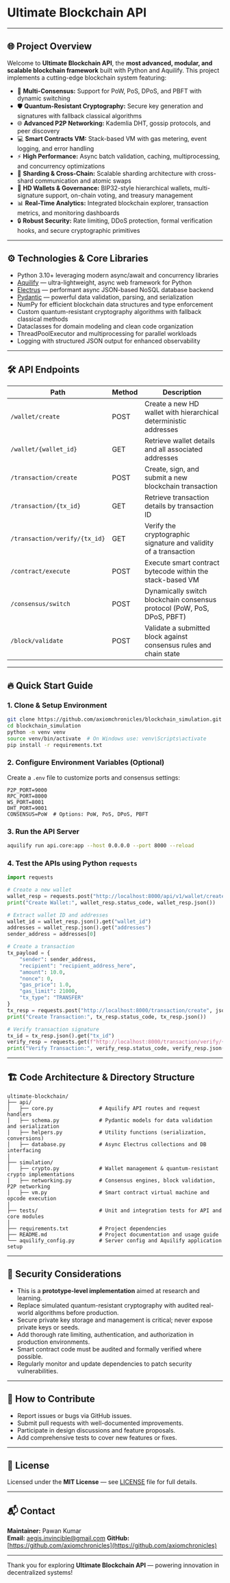 
# Ultimate Blockchain API

---

## 🌐 Project Overview

Welcome to **Ultimate Blockchain API**, the **most advanced, modular, and scalable blockchain framework** built with Python and Aquilify. This project implements a cutting-edge blockchain system featuring:

- 🔄 **Multi-Consensus:** Support for PoW, PoS, DPoS, and PBFT with dynamic switching  
- 🛡️ **Quantum-Resistant Cryptography:** Secure key generation and signatures with fallback classical algorithms  
- 🌐 **Advanced P2P Networking:** Kademlia DHT, gossip protocols, and peer discovery  
- 💻 **Smart Contracts VM:** Stack-based VM with gas metering, event logging, and error handling  
- ⚡ **High Performance:** Async batch validation, caching, multiprocessing, and concurrency optimizations  
- 🔗 **Sharding & Cross-Chain:** Scalable sharding architecture with cross-shard communication and atomic swaps  
- 💼 **HD Wallets & Governance:** BIP32-style hierarchical wallets, multi-signature support, on-chain voting, and treasury management  
- 📊 **Real-Time Analytics:** Integrated blockchain explorer, transaction metrics, and monitoring dashboards  
- 🔒 **Robust Security:** Rate limiting, DDoS protection, formal verification hooks, and secure cryptographic primitives  

---

## ⚙️ Technologies & Core Libraries

- Python 3.10+ leveraging modern async/await and concurrency libraries  
- [Aquilify](https://github.com/aquiladev/aquilify) — ultra-lightweight, async web framework for Python  
- [Electrus](https://github.com/axiomchron/electrus) — performant async JSON-based NoSQL database backend  
- [Pydantic](https://pydantic.dev/) — powerful data validation, parsing, and serialization  
- NumPy for efficient blockchain data structures and type enforcement  
- Custom quantum-resistant cryptography algorithms with fallback classical methods  
- Dataclasses for domain modeling and clean code organization  
- ThreadPoolExecutor and multiprocessing for parallel workloads  
- Logging with structured JSON output for enhanced observability  

---

## 🛠️ API Endpoints

| Path                         | Method | Description                                              |
|------------------------------|--------|----------------------------------------------------------|
| `/wallet/create`              | POST   | Create a new HD wallet with hierarchical deterministic addresses |
| `/wallet/{wallet_id}`         | GET    | Retrieve wallet details and all associated addresses     |
| `/transaction/create`         | POST   | Create, sign, and submit a new blockchain transaction     |
| `/transaction/{tx_id}`        | GET    | Retrieve transaction details by transaction ID            |
| `/transaction/verify/{tx_id}` | GET    | Verify the cryptographic signature and validity of a transaction |
| `/contract/execute`           | POST   | Execute smart contract bytecode within the stack-based VM |
| `/consensus/switch`           | POST   | Dynamically switch blockchain consensus protocol (PoW, PoS, DPoS, PBFT) |
| `/block/validate`             | POST   | Validate a submitted block against consensus rules and chain state |

---

## 🔥 Quick Start Guide

### 1. Clone & Setup Environment

```bash
git clone https://github.com/axiomchronicles/blockchain_simulation.git
cd blockchain_simulation
python -m venv venv
source venv/bin/activate  # On Windows use: venv\Scripts\activate
pip install -r requirements.txt
```

### 2. Configure Environment Variables (Optional)

Create a `.env` file to customize ports and consensus settings:

```env
P2P_PORT=9000
RPC_PORT=8000
WS_PORT=8001
DHT_PORT=9001
CONSENSUS=PoW  # Options: PoW, PoS, DPoS, PBFT
```

### 3. Run the API Server

```bash
aquilify run api.core:app --host 0.0.0.0 --port 8000 --reload
```

### 4. Test the APIs using Python `requests`

```python
import requests

# Create a new wallet
wallet_resp = requests.post("http://localhost:8000/api/v1/wallet/create")
print("Create Wallet:", wallet_resp.status_code, wallet_resp.json())

# Extract wallet ID and addresses
wallet_id = wallet_resp.json().get("wallet_id")
addresses = wallet_resp.json().get("addresses")
sender_address = addresses[0]

# Create a transaction
tx_payload = {
    "sender": sender_address,
    "recipient": "recipient_address_here",
    "amount": 10.0,
    "nonce": 0,
    "gas_price": 1.0,
    "gas_limit": 21000,
    "tx_type": "TRANSFER"
}
tx_resp = requests.post("http://localhost:8000/transaction/create", json=tx_payload)
print("Create Transaction:", tx_resp.status_code, tx_resp.json())

# Verify transaction signature
tx_id = tx_resp.json().get("tx_id")
verify_resp = requests.get(f"http://localhost:8000/transaction/verify/{tx_id}")
print("Verify Transaction:", verify_resp.status_code, verify_resp.json())
```

---

## 🏗️ Code Architecture & Directory Structure

```text
ultimate-blockchain/
├── api/
│   ├── core.py               # Aquilify API routes and request handlers
│   ├── schema.py             # Pydantic models for data validation and serialization
│   ├── helpers.py            # Utility functions (serialization, conversions)
│   ├── database.py           # Async Electrus collections and DB interfacing
│
├── simulation/
│   ├── crypto.py             # Wallet management & quantum-resistant crypto implementations
│   ├── networking.py         # Consensus engines, block validation, P2P networking
│   ├── vm.py                 # Smart contract virtual machine and opcode execution
│
├── tests/                    # Unit and integration tests for API and core modules
│
├── requirements.txt          # Project dependencies
├── README.md                 # Project documentation and usage guide
└── aquilify_config.py        # Server config and Aquilify application setup
```

---

## 🔐 Security Considerations

- This is a **prototype-level implementation** aimed at research and learning.  
- Replace simulated quantum-resistant cryptography with audited real-world algorithms before production.  
- Secure private key storage and management is critical; never expose private keys or seeds.  
- Add thorough rate limiting, authentication, and authorization in production environments.  
- Smart contract code must be audited and formally verified where possible.  
- Regularly monitor and update dependencies to patch security vulnerabilities.

---

## 🤝 How to Contribute

- Report issues or bugs via GitHub issues.  
- Submit pull requests with well-documented improvements.  
- Participate in design discussions and feature proposals.  
- Add comprehensive tests to cover new features or fixes.

---

## 📜 License

Licensed under the **MIT License** — see [LICENSE](LICENSE) file for full details.

---

## 📬 Contact

**Maintainer:** Pawan Kumar  
**Email:** aegis.invincible@gmail.com 
**GitHub:** [https://github.com/axiomchronicles](https://github.com/axiomchronicles)  

---

Thank you for exploring **Ultimate Blockchain API** — powering innovation in decentralized systems!

